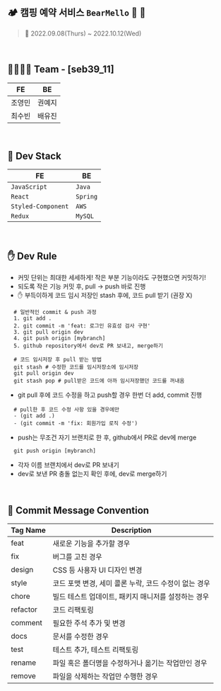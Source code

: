 ## 🏕 캠핑 예약 서비스 `BearMello` 🐻 🍡

> 📆 2022.09.08(Thurs) ~ 2022.10.12(Wed)

<br/>

## 👩‍💻🧑‍💻 Team - [seb39_11]

| FE     | BE     |
| ------ | ------ |
| 조영민 | 권예지 |
| 최수빈 | 배유진 |

<br/>

## 🫧 Dev Stack

| FE                 | BE       |
| ------------------ | -------- |
| `JavaScript`       | `Java`   |
| `React`            | `Spring` |
| `Styled-Component` | `AWS`    |
| `Redux`            | `MySQL`  |

<br/>

## ✋ Dev Rule

- 커밋 단위는 최대한 세세하게! 작은 부분 기능이라도 구현했으면 커밋하기!
- 되도록 작은 기능 커밋 후, pull -> push 바로 진행
- ✋ 부득이하게 코드 임시 저장인 stash 후에, 코드 pull 받기 (권장 X)

```
  # 일반적인 commit & push 과정
  1. git add .
  2. git commit -m 'feat: 로그인 유효성 검사 구현'
  3. git pull origin dev
  4. git push origin [mybranch]
  5. github repository에서 dev로 PR 보내고, merge하기

  # 코드 임시저장 후 pull 받는 방법
  git stash # 수정한 코드를 임시저장소에 임시저장
  git pull origin dev
  git stash pop # pull받은 코드에 아까 임시저장했던 코드를 꺼내옴
```

- git pull 후에 코드 수정을 하고 push할 경우 한번 더 add, commit 진행

```
  # pull한 후 코드 수정 사항 있을 경우에만
  - (git add .)
  - (git commit -m 'fix: 회원가입 로직 수정')
```

- push는 무조건 자기 브랜치로 한 후, github에서 PR로 dev에 merge

```
  git push origin [mybranch]
```

- 각자 이름 브랜치에서 dev로 PR 보내기
- dev로 보낸 PR 충돌 없는지 확인 후에, dev로 merge하기

<br/>

## 📨 Commit Message Convention

| Tag Name | Description                                           |
| -------- | ----------------------------------------------------- |
| feat     | 새로운 기능을 추가할 경우                             |
| fix      | 버그를 고친 경우                                      |
| design   | CSS 등 사용자 UI 디자인 변경                          |
| style    | 코드 포맷 변경, 세미 콜론 누락, 코드 수정이 없는 경우 |
| chore    | 빌드 테스트 업데이트, 패키지 매니저를 설정하는 경우   |
| refactor | 코드 리팩토링                                         |
| comment  | 필요한 주석 추가 및 변경                              |
| docs     | 문서를 수정한 경우                                    |
| test     | 테스트 추가, 테스트 리팩토링                          |
| rename   | 파일 혹은 폴더명을 수정하거나 옮기는 작업만인 경우    |
| remove   | 파일을 삭제하는 작업만 수행한 경우                    |
